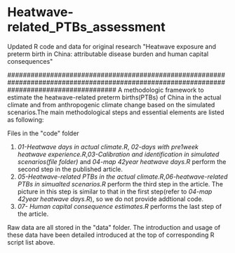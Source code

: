 # Heatwave-related_PTBs_assessment
Updated R code and data for original research "Heatwave exposure and preterm birth in China: attributable disease burden and human capital consequences"

############################################################################################################################################
A methodologic framework to estimate the heatwave-related preterm births(PTBs) of China in the actual climate and from anthropogenic climate change based on the simulated scenarios.The main methodological steps and essential elements are listed as following:

Files in the "code" folder
1. _01-Heatwave days in actual climate.R_, _02-days with pre1week heatwave experience.R_,_03-Calibration and identification in simulated scenarios(file folder)_ and _04-map 42year heatwave days.R_ perform the second step in the published article.
2. _05-Heatwave-related PTBs in the actual climate.R_,_06-heatwave-related PTBs in simualted scenarios.R_ perform the third step in the article. The picture in this step is similar to that in the first step(refer to _04-map 42year heatwave days.R_), so we do not provide addtional code.
3. _07- Human capital consequence estimates.R_ performs the last step of the article.

Raw data are all stored in the "data" folder. 
The introduction and usage of these data have been detailed introduced at the top of corresponding R script list above.
